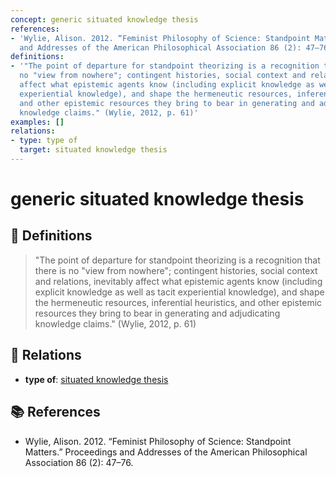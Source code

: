 ```yaml
---
concept: generic situated knowledge thesis
references:
- 'Wylie, Alison. 2012. “Feminist Philosophy of Science: Standpoint Matters.” Proceedings
  and Addresses of the American Philosophical Association 86 (2): 47–76.'
definitions:
- '"The point of departure for standpoint theorizing is a recognition that there is
  no "view from nowhere"; contingent histories, social context and relations, inevitably
  affect what epistemic agents know (including explicit knowledge as well as tacit
  experiential knowledge), and shape the hermeneutic resources, inferential heuristics,
  and other epistemic resources they bring to bear in generating and adjudicating
  knowledge claims." (Wylie, 2012, p. 61)'
examples: []
relations:
- type: type of
  target: situated knowledge thesis
---
```


# generic situated knowledge thesis

## 📖 Definitions

> "The point of departure for standpoint theorizing is a recognition that there is no "view from nowhere"; contingent histories, social context and relations, inevitably affect what epistemic agents know (including explicit knowledge as well as tacit experiential knowledge), and shape the hermeneutic resources, inferential heuristics, and other epistemic resources they bring to bear in generating and adjudicating knowledge claims." (Wylie, 2012, p. 61)

## 🔗 Relations

- **type of**: [situated knowledge thesis](./situated-knowledge-thesis.md)

## 📚 References

- Wylie, Alison. 2012. “Feminist Philosophy of Science: Standpoint Matters.” Proceedings and Addresses of the American Philosophical Association 86 (2): 47–76.
